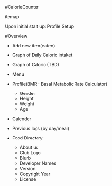 #CalorieCounter

itemap

Upon initial start up: Profile Setup

#Overview
+ Add new item(eaten)
+ Graph of Daily Caloric intaket
+ Graph of Caloric (TBD)
+ Menu
+ Profile(BMR - Basal Metabolic Rate Calculator)
  + Gender
  + Height
  + Weight
  + Age

+ Calender

+ Previous logs (by day/meal)

+ Food Directory
  + About us
  + Club Logo
  + Blurb
  + Developer Names
  + Version
  + Copyright Year
  + License

